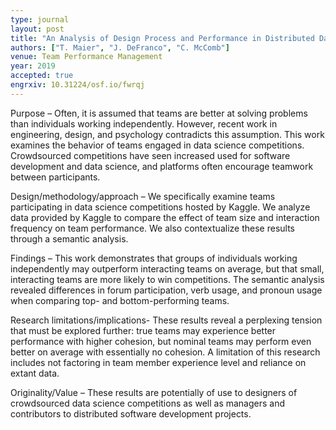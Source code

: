 ```yaml
---
type: journal
layout: post
title: "An Analysis of Design Process and Performance in Distributed Data Science Teams"
authors: ["T. Maier", "J. DeFranco", "C. McComb"]
venue: Team Performance Management
year: 2019
accepted: true
engrxiv: 10.31224/osf.io/fwrqj
---
```


Purpose – Often, it is assumed that teams are better at solving problems than individuals working independently. However, recent work in engineering, design, and psychology contradicts this assumption. This work examines the behavior of teams engaged in data science competitions. Crowdsourced competitions have seen increased used for software development and data science, and platforms often encourage teamwork between participants.

Design/methodology/approach – We specifically examine teams participating in data science competitions hosted by Kaggle. We analyze data provided by Kaggle to compare the effect of team size and interaction frequency on team performance. We also contextualize these results through a semantic analysis.

Findings – This work demonstrates that groups of individuals working independently may outperform interacting teams on average, but that small, interacting teams are more likely to win competitions. The semantic analysis revealed differences in forum participation, verb usage, and pronoun usage when comparing top- and bottom-performing teams.

Research limitations/implications- These results reveal a perplexing tension that must be explored further: true teams may experience better performance with higher cohesion, but nominal teams may perform even better on average with essentially no cohesion. A limitation of this research includes not factoring in team member experience level and reliance on extant data.

Originality/Value – These results are potentially of use to designers of crowdsourced data science competitions as well as managers and contributors to distributed software development projects.
